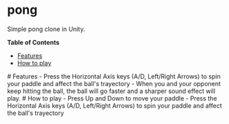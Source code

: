 # pong
Simple pong clone in Unity.

**Table of Contents**
- [Features](https://github.com/ForeverPlayable/pong#features)
- [How to play](https://github.com/ForeverPlayable/pong#how-to-play)

<a name="features"/>
# Features
- Press the Horizontal Axis keys (A/D, Left/Right Arrows) to spin your paddle and affect the ball's trayectory
- When you and your opponent keep hitting the ball, the ball will go faster and a sharper sound effect will play.

<a name="how-to-play"/>
# How to play
- Press Up and Down to move your paddle
- Press the Horizontal Axis keys (A/D, Left/Right Arrows) to spin your paddle and affect the ball's trayectory
